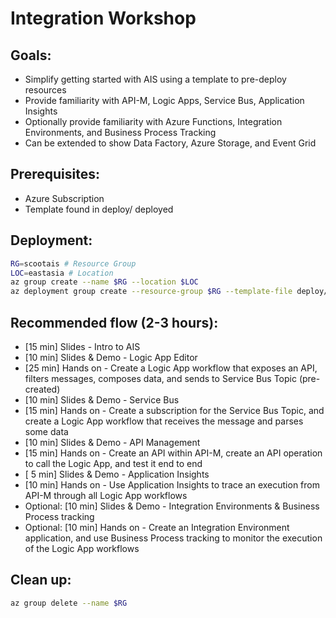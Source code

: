 # Integration Workshop

## Goals:
- Simplify getting started with AIS using a template to pre-deploy resources
- Provide familiarity with API-M, Logic Apps, Service Bus, Application Insights
- Optionally provide familiarity with Azure Functions, Integration Environments, and Business Process Tracking
- Can be extended to show Data Factory, Azure Storage, and Event Grid

## Prerequisites:
- Azure Subscription
- Template found in deploy/ deployed

## Deployment:
```bash
RG=scootais # Resource Group
LOC=eastasia # Location
az group create --name $RG --location $LOC
az deployment group create --resource-group $RG --template-file deploy/deploy.bicep
```

## Recommended flow (2-3 hours):
- [15 min] Slides - Intro to AIS
- [10 min] Slides & Demo - Logic App Editor
- [25 min] Hands on - Create a Logic App workflow that exposes an API, filters messages, composes data, and sends to Service Bus Topic (pre-created)
- [10 min] Slides & Demo - Service Bus
- [15 min] Hands on - Create a subscription for the Service Bus Topic, and create a Logic App workflow that receives the message and parses some data
- [10 min] Slides & Demo - API Management
- [15 min] Hands on - Create an API within API-M, create an API operation to call the Logic App, and test it end to end
- [ 5 min] Slides & Demo - Application Insights
- [10 min] Hands on - Use Application Insights to trace an execution from API-M through all Logic App workflows
- Optional: [10 min] Slides & Demo - Integration Environments & Business Process tracking
- Optional: [10 min] Hands on - Create an Integration Environment application, and use Business Process tracking to monitor the execution of the Logic App workflows

## Clean up:
```bash
az group delete --name $RG
```
